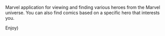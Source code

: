 Marvel application for viewing and finding various heroes from the Marvel universe. 
You can also find comics based on a specific hero that interests you.

Enjoy)